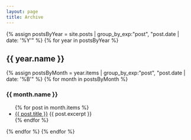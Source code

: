 ```yaml
---
layout: page
title: Archive
---
```


{% assign postsByYear = site.posts | group_by_exp:"post", "post.date | date: '%Y'" %}
{% for year in postsByYear %}
<h2>{{ year.name }}</h2>
{% assign postsByMonth = year.items | group_by_exp:"post", "post.date | date: '%B'" %}
{% for month in postsByMonth %}
<h3>{{ month.name }}</h3>
<ul>
  {% for post in month.items %}
  <li>
    <a href="{{ post.url }}">{{ post.title }}</a>
    {{ post.excerpt }}
  </li>
  {% endfor %}
</ul>
{% endfor %}
{% endfor %}
